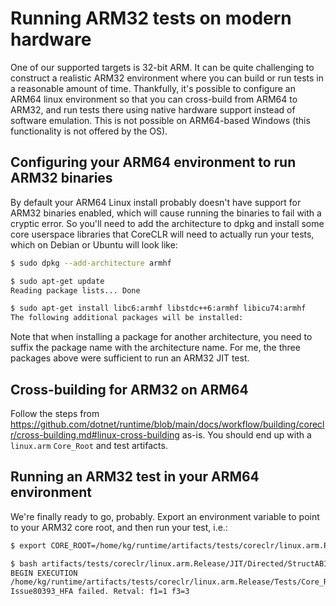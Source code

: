 # Running ARM32 tests on modern hardware

One of our supported targets is 32-bit ARM. It can be quite challenging to construct a realistic ARM32 environment where you can build or run tests in a reasonable amount of time. Thankfully, it's possible to configure an ARM64 linux environment so that you can cross-build from ARM64 to ARM32, and run tests there using native hardware support instead of software emulation. This is not possible on ARM64-based Windows (this functionality is not offered by the OS).

## Configuring your ARM64 environment to run ARM32 binaries

By default your ARM64 Linux install probably doesn't have support for ARM32 binaries enabled, which will cause running the binaries to fail with a cryptic error. So you'll need to add the architecture to dpkg and install some core userspace libraries that CoreCLR will need to actually run your tests, which on Debian or Ubuntu will look like:

```bash
$ sudo dpkg --add-architecture armhf

$ sudo apt-get update
Reading package lists... Done

$ sudo apt-get install libc6:armhf libstdc++6:armhf libicu74:armhf
The following additional packages will be installed:
```

Note that when installing a package for another architecture, you need to suffix the package name with the architecture name. For me, the three packages above were sufficient to run an ARM32 JIT test.

## Cross-building for ARM32 on ARM64

Follow the steps from https://github.com/dotnet/runtime/blob/main/docs/workflow/building/coreclr/cross-building.md#linux-cross-building as-is. You should end up with a `linux.arm` `Core_Root` and test artifacts.

## Running an ARM32 test in your ARM64 environment

We're finally ready to go, probably. Export an environment variable to point to your ARM32 core root, and then run your test, i.e.:

```bash
$ export CORE_ROOT=/home/kg/runtime/artifacts/tests/coreclr/linux.arm.Release/Tests/Core_Root/

$ bash artifacts/tests/coreclr/linux.arm.Release/JIT/Directed/StructABI/StructABI/StructABI.sh
BEGIN EXECUTION
/home/kg/runtime/artifacts/tests/coreclr/linux.arm.Release/Tests/Core_Root//corerun -p System.Reflection.Metadata.MetadataUpdater.IsSupported=false -p System.Runtime.Serialization.EnableUnsafeBinaryFormatterSerialization=true StructABI.dll ''
Issue80393_HFA failed. Retval: f1=1 f3=3
```
